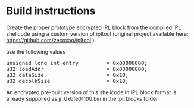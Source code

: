 # Build instructions

Create the proper prototype encrypted IPL block from the compiled IPL shellcode using a custom version of ipltool (original project available here: https://github.com/zecoxao/ipltool )

use the following values

<pre>
unsigned long int entry			= 0x00000000;
u32 loadAddr 					= 0x00000000;
u32 dataSize 					= 0x10;
u32 decblkSize 					= 0x10;
</pre>

An encrypted pre-built version of this shellcode in IPL block format is already suppplied as jr_0xbfe01100.bin in the ipl_blocks folder

